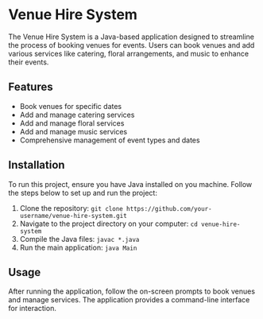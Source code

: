 # Venue Hire System
The Venue Hire System is a Java-based application designed to streamline the process of booking venues for events. Users can book venues and add various services like catering, floral arrangements, and music to enhance their events.

## Features
* Book venues for specific dates
* Add and manage catering services
* Add and manage floral services
* Add and manage music services
* Comprehensive management of event types and dates

## Installation
To run this project, ensure you have Java installed on you machine. Follow the steps below to set up and run the project:
1. Clone the repository: `git clone https://github.com/your-username/venue-hire-system.git`
2. Navigate to the project directory on your computer: `cd venue-hire-system`
3. Compile the Java files: `javac *.java`
4. Run the main application: `java Main`

## Usage
After running the application, follow the on-screen prompts to book venues and manage services. The application provides a command-line interface for interaction.
